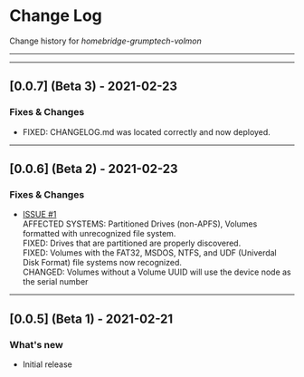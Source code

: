 # Change Log
Change history for _homebridge-grumptech-volmon_

---
---
## [0.0.7] (Beta 3) - 2021-02-23

### Fixes & Changes
- FIXED: CHANGELOG.md was located correctly and now deployed.

---
## [0.0.6] (Beta 2) - 2021-02-23

### Fixes & Changes
- [ISSUE #1](https://github.com/pricemi115/homebridge-grumptech-volmon/issues/1)<br/>
  AFFECTED SYSTEMS: Partitioned Drives (non-APFS), Volumes formatted with unrecognized file system.<br/>
  FIXED: Drives that are partitioned are properly discovered.<br/>
  FIXED: Volumes with the FAT32, MSDOS, NTFS, and UDF (Univerdal Disk Format) file systems now recognized.<br/>
  CHANGED: Volumes without a Volume UUID will use the device node as the serial number
---
## [0.0.5] (Beta 1) - 2021-02-21

### What's new
- Initial release

